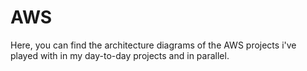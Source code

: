# AWS
Here, you can find the architecture diagrams of the AWS projects i've played with in my day-to-day projects and in parallel.
